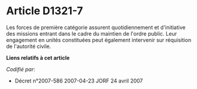 # Article D1321-7

Les forces de première catégorie assurent quotidiennement et d'initiative des missions entrant dans le cadre du maintien de
l'ordre public. Leur engagement en unités constituées peut également intervenir sur réquisition de l'autorité civile.

**Liens relatifs à cet article**

_Codifié par_:

  - Décret n°2007-586 2007-04-23 JORF 24 avril 2007

